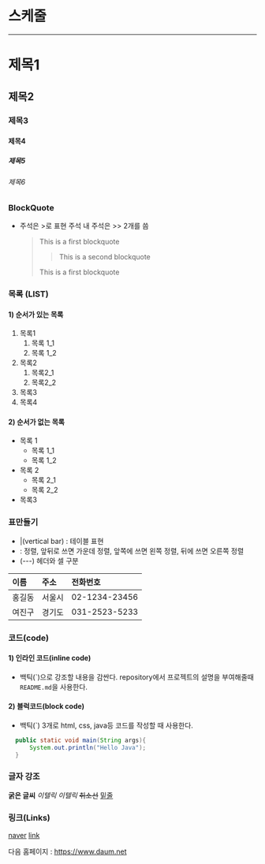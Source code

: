 # 스케줄

---

# 제목1

## 제목2

### 제목3

#### 제목4

##### 제목5

###### 제목6

### BlockQuote

- 주석은 >로 표현 주석 내 주석은 >> 2개를 씀
  > This is a first blockquote
  >
  > > This is a second blockquote
  >
  > This is a first blockquote

### 목록 (LIST)

#### 1) 순서가 있는 목록

1. 목록1
   1. 목록 1_1
   2. 목록 1_2
2. 목록2
   1. 목록2_1
   2. 목록2_2
3. 목록3
4. 목록4

#### 2) 순서가 없는 목록

- 목록 1
  - 목록 1_1
  - 목록 1_2
- 목록 2
  - 목록 2_1
  - 목록 2_2
- 목록3

### 표만들기

- |(vertical bar) : 테이블 표현
- : 정렬, 앞뒤로 쓰면 가운데 정렬, 앞쪽에 쓰면 왼쪽 정렬, 뒤에 쓰면 오른쪽 정렬
- (---) 헤더와 셀 구분

| 이름   | 주소   | 전화번호      |
| :----- | :----- | :------------ |
| 홍길동 | 서울시 | 02-1234-23456 |
| 여진구 | 경기도 | 031-2523-5233 |

### 코드(code)

#### 1) 인라인 코드(inline code)

- 백틱(\`)으로 강조할 내용을 감싼다.
  repository에서 프로젝트의 설명을 부여해줄때 `README.md`을 사용한다.

#### 2) 블럭코드(block code)

- 백틱(`) 3개로 html, css, java등 코드를 작성할 때 사용한다.

```java
  public static void main(String args){
      System.out.println("Hello Java");
  }
```

### 글자 강조

**굵은 글씨**
_이텔릭_
_이텔릭_
~~취소선~~
<u>밑줄</u>

### 링크(Links)

[naver](https:www.naver.com/)
[link](a.txt)

다음 홈페이지 : <https://www.daum.net>
